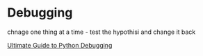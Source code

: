 Debugging
=========

chnage one thing at a time - test the hypothisi and change it back

[Ultimate Guide to Python Debugging](https://martinheinz.dev/blog/24)